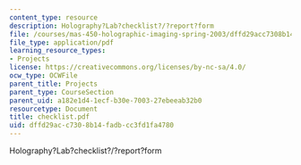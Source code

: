 ```yaml
---
content_type: resource
description: Holography?Lab?checklist?/?report?form
file: /courses/mas-450-holographic-imaging-spring-2003/dffd29acc7308b14fadbcc3fd1fa4780_checklist.pdf
file_type: application/pdf
learning_resource_types:
- Projects
license: https://creativecommons.org/licenses/by-nc-sa/4.0/
ocw_type: OCWFile
parent_title: Projects
parent_type: CourseSection
parent_uid: a182e1d4-1ecf-b30e-7003-27ebeeab32b0
resourcetype: Document
title: checklist.pdf
uid: dffd29ac-c730-8b14-fadb-cc3fd1fa4780
---
```

Holography?Lab?checklist?/?report?form